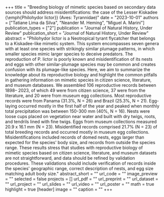 +++
title = "Breeding biology of mimetic species based on secondary data sources should address misidentifications: the case of the Lesser Kiskadee {\emph{Philohydor lictor}} (Aves: Tyrannidae)"
date = "2023-10-01"
authors = ["Tatiane Lima da Silva", "Neander M. Heming", "Miguel A. Marini"]
publication_types = ["2"]
publication = "Journal of Natural History, Under Review"
publication_short = "Journal of Natural History, Under Review"
abstract = "Philohydor lictor is a Neotropical tyrant flycatcher that belongs to a Kiskadee-like mimetic system. This system encompasses seven genera with at least one species with strikingly similar plumage patterns, in which smaller species mimic larger species to deceive predators. The reproduction of P. lictor is poorly known and misidentification of its nests and eggs with other similar-plumage species may be common and creates confusion with its plumage-like species. Here, we aim to summarize the knowledge about its reproductive biology and highlight the common pitfalls in gathering information on mimetic species in citizen science, literature, and museum databases. We assembled 106 reproductive records between 1898– 2023, of which 49 were from citizen science, 37 were from the literature, and 20 were from museum egg collections. Most reproductive records were from Panama (31.3%, N = 26) and Brazil (25.3%, N = 21). Egg-laying occurred mostly in the first half of the year and peaked when monthly total precipitation was between 150-300 mm (40%, N = 16). Nests were loose cups placed on vegetation near water and built with dry twigs, roots, and tendrils lined with fine twigs. Eggs from museum collections measured 20.9 x 16.1 mm (N = 23). Misidentified records comprised 21.7% (N = 23) of total breeding records and occurred mostly in museum egg collections. Misidentifications included records of domed nests, eggs larger than expected for the species' body size, and records from outside the species range. These results stress that studies with reproductive biology of mimetic species based on citizen science, literature, and museum datasets are not straightforward, and data should be refined by validation procedures. These validations should include verification of records inside the species' geographic range, correct description of nests, and egg size matching adult body size."
abstract_short = ""
url_code = ""
image_preview = ""
selected = false
projects = []
url_pdf = ""
url_preprint = ""
url_dataset = ""
url_project = ""
url_slides = ""
url_video = ""
url_poster = ""
math = true
highlight = true
[header]
image = ""
caption = ""
+++
